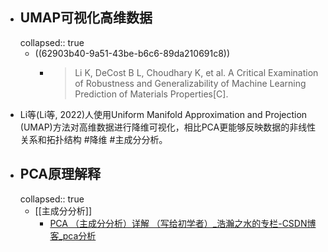 - ## UMAP可视化高维数据
  collapsed:: true
	- ((62903b40-9a51-43be-b6c6-89da210691c8))
		- >Li K, DeCost B L, Choudhary K, et al. A Critical Examination of Robustness and Generalizability of Machine Learning Prediction of Materials Properties[C].
- Li等(Li等, 2022)人使用Uniform Manifold Approximation and Projection (UMAP)方法对高维数据进行降维可视化，相比PCA更能够反映数据的非线性关系和拓扑结构 #降维 #主成分分析。
- ## PCA原理解释
  collapsed:: true
	- [[主成分分析]]
		- [PCA （主成分分析）详解 （写给初学者）_浩瀚之水的专栏-CSDN博客_pca分析](https://blog.csdn.net/a8039974/article/details/81285238)